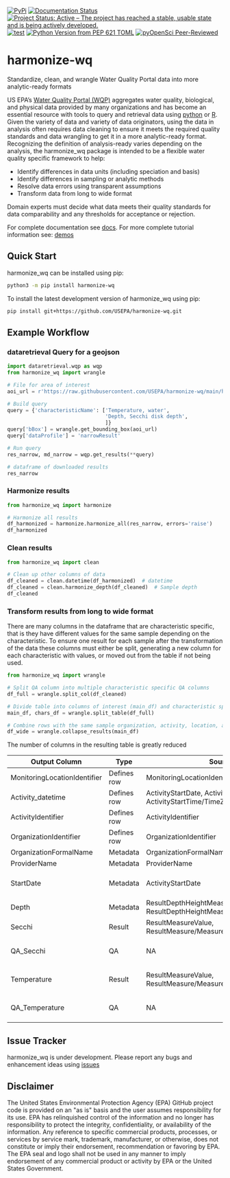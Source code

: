 [![PyPi](https://img.shields.io/pypi/v/harmonize-wq.svg)](https://pypi.python.org/pypi/harmonize-wq)
[![Documentation Status](https://github.com/USEPA/harmonize-wq/actions/workflows/documentation_deploy.yaml/badge.svg)](https://github.com/USEPA/harmonize-wq/actions/workflows/documentation_deploy.yaml)
[![Project Status: Active – The project has reached a stable, usable state and is being actively developed.](https://www.repostatus.org/badges/latest/active.svg)](https://www.repostatus.org/#active)
[![test](https://github.com/USEPA/harmonize-wq/actions/workflows/test.yml/badge.svg)](https://github.com/USEPA/harmonize-wq/actions/workflows/test.yml)
[![Python Version from PEP 621 TOML](https://img.shields.io/python/required-version-toml?tomlFilePath=https://raw.githubusercontent.com/USEPA/harmonize-wq/main/pyproject.toml)](https://www.python.org/downloads/)
[![pyOpenSci Peer-Reviewed](https://pyopensci.org/badges/peer-reviewed.svg)](https://github.com/pyOpenSci/software-review/issues/157)

# harmonize-wq
Standardize, clean, and wrangle Water Quality Portal data into more analytic-ready formats

US EPA’s [Water Quality Portal (WQP)](https://www.waterqualitydata.us/) aggregates water quality, biological, and physical data provided by many organizations and has become an essential resource with tools to query and retrieval data using [python](https://github.com/USGS-python/dataretrieval) or [R](https://github.com/USGS-R/dataRetrieval).
Given the variety of data and variety of data originators, using the data in analysis often requires data cleaning to ensure it meets the required quality standards and data wrangling to get it in a more analytic-ready format.
Recognizing the definition of analysis-ready varies depending on the analysis, the harmonize_wq package is intended to be a flexible water quality specific framework to help:

- Identify differences in data units (including speciation and basis)
- Identify differences in sampling or analytic methods
- Resolve data errors using transparent assumptions
- Transform data from long to wide format

Domain experts must decide what data meets their quality standards for data comparability and any thresholds for acceptance or rejection.

For complete documentation see [docs](https://usepa.github.io/harmonize-wq/index.html). For more complete tutorial information see: [demos](https://github.com/USEPA/harmonize-wq/tree/main/demos)

## Quick Start

harmonize_wq can be installed using pip:
```bash
python3 -m pip install harmonize-wq
```

To install the latest development version of harmonize_wq using pip:

```bash
pip install git+https://github.com/USEPA/harmonize-wq.git
```

## Example Workflow
### dataretrieval Query for a geojson

```python
import dataretrieval.wqp as wqp
from harmonize_wq import wrangle

# File for area of interest
aoi_url = r'https://raw.githubusercontent.com/USEPA/harmonize-wq/main/harmonize_wq/tests/data/PPBays_NCCA.geojson'

# Build query
query = {'characteristicName': ['Temperature, water',
                                'Depth, Secchi disk depth',
                                ]}
query['bBox'] = wrangle.get_bounding_box(aoi_url)
query['dataProfile'] = 'narrowResult'

# Run query
res_narrow, md_narrow = wqp.get_results(**query)

# dataframe of downloaded results
res_narrow
```

### Harmonize results

```python
from harmonize_wq import harmonize

# Harmonize all results
df_harmonized = harmonize.harmonize_all(res_narrow, errors='raise')
df_harmonized
```

### Clean results

```python
from harmonize_wq import clean

# Clean up other columns of data
df_cleaned = clean.datetime(df_harmonized)  # datetime
df_cleaned = clean.harmonize_depth(df_cleaned)  # Sample depth
df_cleaned
```

### Transform results from long to wide format
There are many columns in the dataframe that are characteristic specific, that is they have different values for the same sample depending on the characteristic.
To ensure one result for each sample after the transformation of the data these columns must either be split, generating a new column for each characteristic with values, or moved out from the table if not being used.

```python
from harmonize_wq import wrangle

# Split QA column into multiple characteristic specific QA columns
df_full = wrangle.split_col(df_cleaned)

# Divide table into columns of interest (main_df) and characteristic specific metadata (chars_df)
main_df, chars_df = wrangle.split_table(df_full)

# Combine rows with the same sample organization, activity, location, and datetime
df_wide = wrangle.collapse_results(main_df)

```

The number of columns in the resulting table is greatly reduced

Output Column | Type | Source | Changes
--- | --- | --- | ---
MonitoringLocationIdentifier | Defines row | MonitoringLocationIdentifier | NA 
Activity_datetime | Defines row | ActivityStartDate, ActivityStartTime/Time, ActivityStartTime/TimeZoneCode | Combined and UTC
ActivityIdentifier | Defines row | ActivityIdentifier | NA
OrganizationIdentifier | Defines row | OrganizationIdentifier | NA 
OrganizationFormalName | Metadata| OrganizationFormalName | NA
ProviderName | Metadata | ProviderName | NA
StartDate | Metadata | ActivityStartDate | Preserves date where time NAT
Depth | Metadata | ResultDepthHeightMeasure/MeasureValue, ResultDepthHeightMeasure/MeasureUnitCode | standardized to meters
Secchi | Result | ResultMeasureValue, ResultMeasure/MeasureUnitCode | standardized to meters
QA_Secchi | QA | NA | harmonization processing quality issues
Temperature | Result | ResultMeasureValue, ResultMeasure/MeasureUnitCode | standardized to degrees Celcius
QA_Temperature | QA | NA | harmonization processing quality issues

## Issue Tracker
harmonize_wq is under development. Please report any bugs and enhancement ideas using [issues](https://github.com/USEPA/harmonize-wq/issues)


## Disclaimer
The United States Environmental Protection Agency (EPA) GitHub project code is provided on an "as is" basis and the user assumes responsibility for its use.
EPA has relinquished control of the information and no longer has responsibility to protect the integrity, confidentiality, or availability of the information. Any reference to specific commercial products, processes, or services by service mark, trademark, manufacturer, or otherwise, does not constitute or imply their endorsement, recommendation or favoring by EPA.
The EPA seal and logo shall not be used in any manner to imply endorsement of any commercial product or activity by EPA or the United States Government.
